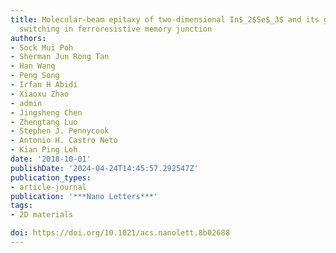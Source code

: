 ```yaml
---
title: Molecular-beam epitaxy of two-dimensional In$_2$Se$_3$ and its giant electroresistance
  switching in ferroresistive memory junction
authors:
- Sock Mui Poh
- Sherman Jun Rong Tan
- Han Wang
- Peng Song
- Irfan H Abidi
- Xiaoxu Zhao
- admin
- Jingsheng Chen
- Zhengtang Luo
- Stephen J. Pennycook
- Antonio H. Castro Neto
- Kian Ping Loh
date: '2018-10-01'
publishDate: '2024-04-24T14:45:57.292547Z'
publication_types:
- article-journal
publication: '***Nano Letters***'
tags:
- 2D materials

doi: https://doi.org/10.1021/acs.nanolett.8b02688
---
```


